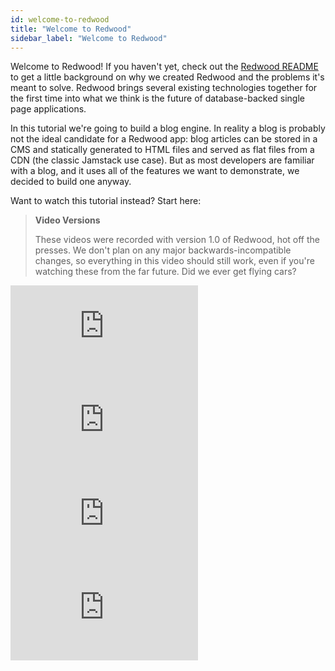 ```yaml
---
id: welcome-to-redwood
title: "Welcome to Redwood"
sidebar_label: "Welcome to Redwood"
---
```


Welcome to Redwood! If you haven't yet, check out the [Redwood README](https://github.com/redwoodjs/redwood/blob/main/README.md) to get a little background on why we created Redwood and the problems it's meant to solve. Redwood brings several existing technologies together for the first time into what we think is the future of database-backed single page applications.

In this tutorial we're going to build a blog engine. In reality a blog is probably not the ideal candidate for a Redwood app: blog articles can be stored in a CMS and statically generated to HTML files and served as flat files from a CDN (the classic Jamstack use case). But as most developers are familiar with a blog, and it uses all of the features we want to demonstrate, we decided to build one anyway.

Want to watch this tutorial instead? Start here:

> **Video Versions**
>
> These videos were recorded with version 1.0 of Redwood, hot off the presses. We don't plan on any major backwards-incompatible changes, so everything in this video should still work, even if you're watching these from the far future. Did we ever get flying cars?

<div class="video-container">
  <iframe src="https://www.youtube.com/embed/tiF9SdM1i7M?rel=0" frameborder="0" allow="accelerometer; autoplay; encrypted-media; gyroscope; picture-in-picture; modestbranding; showinfo=0" allowfullscreen></iframe>
</div>

<div class="video-container">
  <iframe src="https://www.youtube.com/embed/SP5vbsWf5Yg?rel=0" frameborder="0" allow="accelerometer; autoplay; encrypted-media; gyroscope; picture-in-picture; modestbranding; showinfo=0" allowfullscreen></iframe>
</div>

<div class="video-container">
  <iframe src="https://www.youtube.com/embed/eT7iIy0F8Tk?rel=0" frameborder="0" allow="accelerometer; autoplay; encrypted-media; gyroscope; picture-in-picture; modestbranding; showinfo=0" allowfullscreen></iframe>
</div>

<div class="video-container">
  <iframe src="https://www.youtube.com/embed/UpD3HyuZkvY?rel=0" frameborder="0" allow="accelerometer; autoplay; encrypted-media; gyroscope; picture-in-picture; modestbranding; showinfo=0" allowfullscreen></iframe>
</div>

